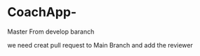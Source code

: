# CoachApp-

Master From develop baranch 

we need creat pull request to Main Branch
and add the reviewer 

